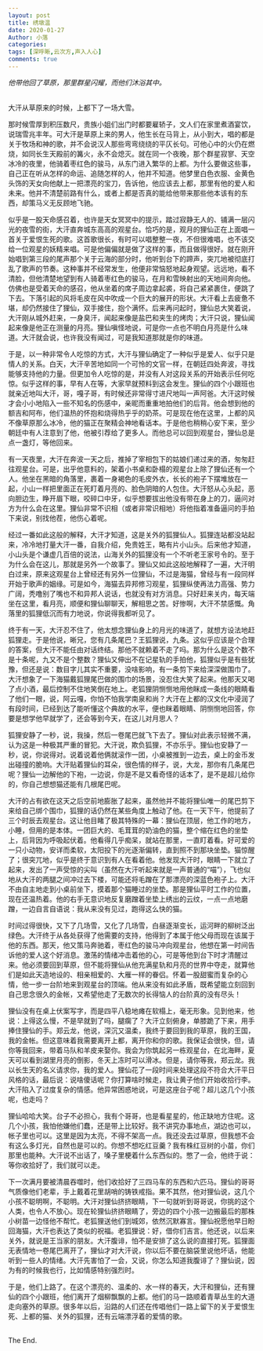 ```yaml
---
layout: post
title: 绣墩温
date: 2020-01-27
Author: 小落
categories: 
tags: [深呼晰,云次方,声入人心]
comments: true
--- 
```




*他带他回了草原，那里群星闪耀，而他们沐浴其中。*<br><br>
<!-- more -->


大汗从草原来的时候，上都下了一场大雪。<br>



那时候雪厚到积压数尺，贵族小姐们出门时都要雇轿子，文人们在家里煮酒宴饮，说瑞雪兆丰年。可大汗是草原上来的男人，他生长在马背上，从小到大，唱的都是关于牧场和神的歌，并不会说汉人那些弯弯绕绕的平仄长句。可他心中的火仍在燃烧，如同长生天殿前的篝火，永不会熄灭。就在同一个夜晚，那个群星寂寥、天空冰冷的夜里，他骑着枣红色的骏马，从东门进入繁华的上都。为什么要做这些事，自己正在听从怎样的命运、追随怎样的人，他并不知道。他梦里白色衣服、金黄色头饰的天女向他献上一把漂亮的宝刀，告诉他，他应该去上都，那里有他的爱人和未来。他并不清楚前路有什么，或者上都是否真的能给他带来那些他本该有的东西，却策马义无反顾地飞驰。<br>



似乎是一股天命感召着，也许是天女冥冥中的提示，踏过寂静无人的、铺满一层闪光的夜雪的街，大汗直奔城东高高的观星台。恰巧的是，观月的狸仙正在上面唱一首关于爱恨生死的歌。这首歌很长，有时可以唱整整一夜，不但很难唱，也不该交给一位观星的妖精来唱。可是他偏偏就是做了这样的事，而且做得很好。就在刚开始唱到第三段的尾声那个关于云海的部分时，他听到台下的蹄声，突兀地被彻底打乱了歌声的节奏。这种事并不经常发生，他便非常恼怒地起身观望。远远地，看不清脸，但他清楚地望到有人骑着枣红色的骏马，在月和雪映射出的天地间奔向他。仿佛也是受着天命的感召，他从坐着的席子周边拿起裘，将自己紧紧裹住，便跳了下去。下落引起的风将毛皮在风中吹成一个巨大的展开的形状。大汗看上去疲惫不堪，却仍然接住了狸仙，双手接住，抱个满怀。后来再问起时，狸仙总大笑着说，大汗刚从城外赶来，一身臭汗，闻起来像是盐巴和夹生的烤肉；大汗只说，狸仙闻起来像是他正在测量的月亮。狸仙嗔怪地说，可是你一点也不明白月亮是什么味道。大汗就会说，也许我没有闻过，可是我知道那就是你的味道。<br>



于是，以一种非常令人吃惊的方式，大汗与狸仙确定了一种似乎是爱人、似乎只是情人的关系。白天，大汗辛苦地如同一个可怜的文官一样，在朝廷四处奔波，寻找能够支持他的力量。但更加令人吃惊的是，并没有人对这段关系的开始表示任何吃惊。似乎这样的事，早有人在等，大家早就预料到这会发生。狸仙的四个小跟班也就亲近地叫大汗，哥，嘎子哥，有时候还非常得寸进尺地叫一声阿爸。大汗这时候才会小小地陷入一些不知名的伤感中，亲昵而重重地拍他们的后背。他会想到他的额吉和阿布，他们温热的怀抱和烧得热乎乎的奶茶。可是现在他在这里，上都的风不像草原那么冰冷，他的猫正在聚精会神地看话本。于是他也稍稍心安下来，至少朝廷中有人注意到了他，他被引荐给了更多人。而他总可以回到观星台，狸仙总是点一盏灯，等他回来。<br>



有一天夜里，大汗在奔波一天之后，推掉了宰相包下的姑娘们递过来的酒，匆匆赶往观星台。可是，出乎他意料的，架着小书桌和卧榻的观星台上除了狸仙还有一个人。他坐在黑暗的角落里，裹着一身褐色的毛皮外衣，长长的袍子下摆堆放在一起，小山一样把里面正在死盯着月亮的、脸色阴暗的人包住。大汗怒从心头起，恶向胆边生，睁开眉下眼，咬碎口中牙，似乎想要拔出他没有带在身上的刀，逼问对方为什么会在这里。狸仙非常不识相（或者非常识相地）将他指着准备逼问的手拍下来说，别找他茬，他伤心着呢。<br>



经过一番如此这般的解释，大汗才知道，这是关外的狐狸仙人。狐狸连站都没站起来，冷冷地打量大汗一番，自我介绍，免贵姓王，略有片小山头。后来他才知道，小山头是个谦虚几百倍的说法，山海关外的狐狸没有一个不听老王家号令的。至于为什么会在这儿，那就是另外一个故事了。狸仙又如此这般地解释了一遍，大汗明白过来，原来这观星台上曾经还有另外一位狸仙，不过是海猫，曾经与有一段同样开始于歌声的姻缘。可是如今，海猫去异邦修习观星，狐狸纵使再法力高强、势力广阔，秃噜别了嘴也不和异邦人说话，也就没有对方消息。只好赶来关内，每天端坐在这里，看月亮，顺便和狸仙聊聊天，解相思之苦。好惨啊，大汗不禁感慨。角落里的狐狸低沉而有力地说，你说得我都听见了。<br>



终于有一天，大汗忍不住了，他太想念狸仙身上的月光的味道了，就想方设法地赶狐狸走。于是他说，晰兄，您有几条尾巴？王狐狸说，九条。这似乎应该是个合理的答案，但大汗不能任由对话终结。那他不就赖着不走了吗。那为什么是这个数不是十条呢，九又不是个整数？狸仙又伸出不在记星轨的手拍他，狐狸似乎是有些犹豫，但还是说：数目字儿其实不重要，没啥影响，有一条剪下来给深深做围巾了。大汗想象了一下海猫戴狐狸尾巴做的围巾的场景，没忍住大笑了起来。他那天又喝了点小酒，最后控制不住地笑倒在地上。老狐狸阴恻恻地用他眯成一条线的眼睛看了他们一眼，说，阿云嘎，你怕不怕我学南泉和尚？大汗在上都的汉文化中浸润了有段时间，已经到达了能听懂这个典故的水平，便也眯着眼睛、阴恻恻地回答，你要是想学他早就学了，还会等到今天，在这儿对月思人？<br>



狐狸安静了一秒，说，我操，然后一卷尾巴就飞下去了。狸仙对此表示轻微不满，认为这是一种极其严重的冒犯。大汗说，欺负狐狸，不亦乐乎。狸仙也安静了一秒，说，你说得对。说着说着他俩就滚作一团，小桌被推到一边去，桌上的金币发出碰撞的脆响。大汗贴着狸仙的耳朵，很色情的样子，说，大龙，那你有几条尾巴呢？狸仙一边解他的下袍，一边说，你是不是又看奇怪的话本了，是不是超儿给你的，你自己想想猫还能有几根尾巴呢。<br>



大汗的占有欲在这天之后空前地膨胀了起来，虽然他并不能将狸仙唯一的尾巴剪下来给自己绑个围巾，狐狸的话仍然在某些角度上触动了他。在一天下午，他提前了三个时辰去观星台。这让他目睹了极其特殊的一幕：狸仙在顶层，他工作的地方，小睡，但用的是本体。一团巨大的、毛茸茸的奶油色的猫，整个缩在红色的坐垫上，后背因为呼吸起伏着。他看得几乎痴呆，就站在那里，一直盯着看。好可爱的一只小动物，安详而柔软，太阳投下的光逐渐偏转，直到照不到那块坐垫。猫惊醒了；很突兀地，似乎是终于意识到有人在看着他。他发现大汗时，眼睛一下就立了起来，发出了一声受惊的尖叫（虽然在大汗听起来就是一声普通的“喵”），飞也似地从大汗的两腿之间冲过去下楼，可能还将毛蹭在了那漂亮的深蓝色袍子上。大汗不由自主地走到小桌前坐下，摸着那个猫睡过的坐垫。那是狸仙平时工作的位置，现在还温热着。他的右手无意识地反复磨蹭着坐垫上绣出的云纹，一点一点地磨蹭，一边自言自语说：我从来没有见过，跑得这么快的猫。<br>



时间过得很快，又下了几场雪，又化了几场雪，白昼逐渐变长，运河畔的柳树泛出绿色。大汗终于从各处获得了他需要的支持，他得到了本属于他父母而现在该属于他的东西。那天，他又策马奔驰着，枣红色的骏马冲向观星台，他想在第一时间告诉他的爱人这个好消息。激荡的情绪冲击着他的心，可是等他到台下时才清醒过来。他必须要回到草原，但不能将狸仙从他充满星轨和月亮的世界中夺走，就算他们是如此天造地设的、相亲相爱的、大雁一样的眷侣。怀着一股甜蜜而复杂的心情，他一步一台阶地来到观星台的顶端。他从来没有如此矛盾，既希望能立刻回到自己思念很久的金帐，又希望他走了无数次的长得恼人的台阶真的没有尽头！<br>



狸仙没有在桌上伏案写字，而是四平八稳地瘫在软榻上，毫无形象。见到他来，他说：上得这么慢，不是早就到了吗，腿瘸了？大汗立刻俯身，单膝跪了下来，用手捧住狸仙的手。郑云龙，他说，深沉又温柔，我终于要回到我的草原，我的王国，我的金帐。但这意味着我需要离开上都，离开你和你的歌。我保证会很快，但，请你等我回来，带着马队和羊皮来娶你。我会为你筑起另一栋观星台，在北海畔，夏天可以看到湖里月亮的倒影，冬天上冻时可以滑冰。但是，请你等我，郑云龙。我以长生天的名义请求你，我的爱人。狸仙花了一段时间来处理这段不符合大汗平日风格的话，最后说：说啥傻话呢？你打算啥时候走，我让黄子他们开始收拾行李。大汗陷入了过度复杂的情感。他异常困惑地说，可是这座台子呢？超儿这几个小孩呢，也走吗？<br>



狸仙哈哈大笑。台子不必担心，我有个哥哥，也是看星星的，他正缺地方住呢。这几个小孩，我怕他嫌他们蠢，还是带上比较好。我不讲究办事地点，湖边也可以，帐子里也可以。这里是因为太亮，不得不架高一点。我还没去过草原，但我想不会有这么多灯光，自然也是可以的。你想不想吃红豆羹？我有株红豆树的小苗，你们那里也能种。大汗说不出话了，嗓子里梗着什么东西似的。憋了一会，他终于说：等你收拾好了，我们就可以走。<br>



下一次满月要被清晨吞噬时，他们收拾好了三四马车的东西和六匹马。狸仙的哥哥气质像他们老辈，手上戴着花里胡哨的铸铁戒指。果不其然，他对狸仙说，这几个小孩不聪明啊，不聪明。大汗对狸仙挤挤眼睛，下一句就听到哥哥说，你挑的这个人类，也令人不放心。现在轮狸仙挤挤眼睛了，旁边的四个小孩一边搬最后的那株小树苗一边怪他不帮忙。老狐狸送他们到城郊，依然沉默寡言。狸仙祝愿他早日盼回海猫，大汗也表达了类似的祝福。老狐狸说：好，借你们吉言。他还说，以后来关外，就说是王当家的朋友。大汗腹诽，怕不是安排了这么说的直接打死。狐狸面无表情地一卷尾巴离开了，狸仙才对大汗说，你以后不要在脑袋里说他坏话，他能听到一些人的情绪。大汗先害怕了一会，又说，你怎么知道我腹诽了？狸仙说，因为有的时候我也行，比如情感特别强烈时。<br>



于是，他们上路了。在这个漂亮的、温柔的、水一样的春天，大汗和狸仙，还有狸仙的四个小跟班，他们离开了烟柳飘飘的上都。他们的马一路顺着青草丛生的大道走向塞外的草原。很多年以后，沿路的人们还在传唱他们一路上留下的关于爱恨生死、上都的猫、关外的狐狸，还有云端漂浮着的爱情的歌。<br><br>



The End.

